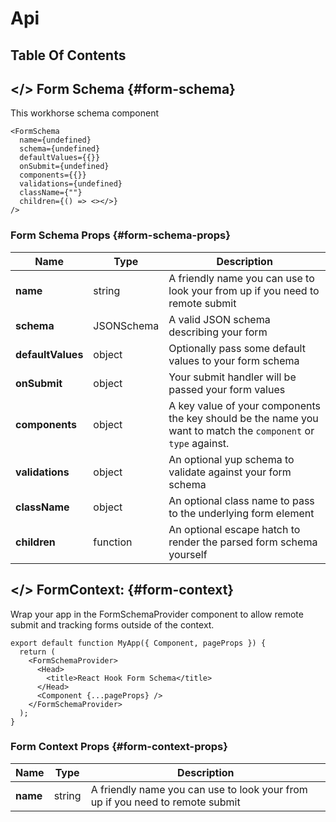 # Api

## Table Of Contents

## </> Form Schema {#form-schema}

This workhorse schema component

```tsx
<FormSchema
  name={undefined}
  schema={undefined}
  defaultValues={{}}
  onSubmit={undefined}
  components={{}}
  validations={undefined}
  className={""}
  children={() => <></>}
/>
```

### Form Schema Props {#form-schema-props}

| Name              | Type       | Description                                                                                                    |
| ----------------- | ---------- | -------------------------------------------------------------------------------------------------------------- |
| **name**          | string     | A friendly name you can use to look your from up if you need to remote submit                                  |
| **schema**        | JSONSchema | A valid JSON schema describing your form                                                                       |
| **defaultValues** | object     | Optionally pass some default values to your form schema                                                        |
| **onSubmit**      | object     | Your submit handler will be passed your form values                                                            |
| **components**    | object     | A key value of your components the key should be the name you want to match the `component` or `type` against. |
| **validations**   | object     | An optional yup schema to validate against your form schema                                                    |
| **className**     | object     | An optional class name to pass to the underlying form element                                                  |
| **children**      | function   | An optional escape hatch to render the parsed form schema yourself                                             |

## </> FormContext: {#form-context}

Wrap your app in the FormSchemaProvider component to allow remote submit and tracking forms outside of the context.

```tsx
export default function MyApp({ Component, pageProps }) {
  return (
    <FormSchemaProvider>
      <Head>
        <title>React Hook Form Schema</title>
      </Head>
      <Component {...pageProps} />
    </FormSchemaProvider>
  );
}
```

### Form Context Props {#form-context-props}

| Name     | Type   | Description                                                                   |
| -------- | ------ | ----------------------------------------------------------------------------- |
| **name** | string | A friendly name you can use to look your from up if you need to remote submit |
